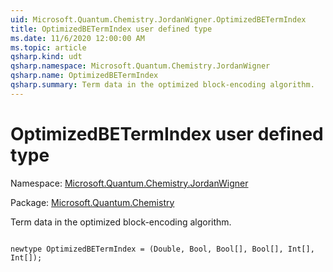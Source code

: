 ```yaml
---
uid: Microsoft.Quantum.Chemistry.JordanWigner.OptimizedBETermIndex
title: OptimizedBETermIndex user defined type
ms.date: 11/6/2020 12:00:00 AM
ms.topic: article
qsharp.kind: udt
qsharp.namespace: Microsoft.Quantum.Chemistry.JordanWigner
qsharp.name: OptimizedBETermIndex
qsharp.summary: Term data in the optimized block-encoding algorithm.
---
```


# OptimizedBETermIndex user defined type

Namespace: [Microsoft.Quantum.Chemistry.JordanWigner](xref:Microsoft.Quantum.Chemistry.JordanWigner)

Package: [Microsoft.Quantum.Chemistry](https://nuget.org/packages/Microsoft.Quantum.Chemistry)


Term data in the optimized block-encoding algorithm.

```qsharp

newtype OptimizedBETermIndex = (Double, Bool, Bool[], Bool[], Int[], Int[]);
```

